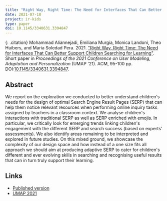 ```yaml
---
title: "Right Way, Right Time: The Need for Interfaces That Can Better Support Children Searching for Learning"
date: 2021-07-18
project: ir-kids
type: paper
doi: 10.1145/3340631.3394847
---
```


{: .citation}
Mohammad Aliannejadi, Emiliana Murgia, Monica Landoni, Theo Huibers, and Maria Soledad Pera. 2021. ["Right Way, Right Time: The Need for Interfaces That Can Better Support Children Searching for Learning"](#). Short paper in <cite>Proceedings of the 2021 Conference on User Modeling, Adaptation and Personalization</cite> (UMAP '21). ACM, 95-100 pp. DOI:[10.1145/3340631.3394847](https://doi.org/10.1145/3340631.3394847).

## Abstract

 We report on the exploration we conducted to better understand children's needs for the design of optimal Search Engine Result Pages (SERP) that can help them notice relevant resources when performing online inquiry tasks assigned by teachers in a classroom context. We analyse children's interactions with traditional SERP as well as SERP enriched with emojis. In particular, we critically look for emerging trends linking children's engagement with the different SERP and search success (based on experts' assessments). We also identify areas remaining to be interpreted and explored in future studies. On this mixed ground, we showcase the complexity of our design space and how instead of a one size fits all approach we should aim at producing adaptive SERP to cater for children's different and ever evolving skills in searching and recognising useful results that can in turn truly support their learning. 

## Links

* [Published version](https://doi.org/10.1145/3340631.3394847)
* [UMAP 2021](https://www.um.org/umap2021/)